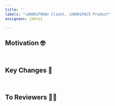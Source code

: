 ```yaml
---
title: ''
labels: "\U0001F9DA‍♀️ Client, \U0001FAC5 Product"
assignees: jnhro1

---
```


## Motivation 🤓

<br>

## Key Changes 🔑

<br>

## To Reviewers 🙋‍♀️
